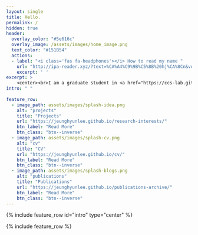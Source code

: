 ```yaml
--- 
layout: single
title: Hello. 
permalink: /
hidden: true
header:
  overlay_color: "#5e616c"
  overlay_image: /assets/images/home_image.png
  text_color: "#151B54"
  actions:
  - label: "<i class='fas fa-headphones'></i> How to read my name "
    url: "http://ipa-reader.xyz/?text=%CA%A4%C9%9B%C5%8B%20hj%CA%8Cn&voice=Nicole"
    excerpt: ' '
excerpt: >
    <center><br>I am a graduate student in <a href="https://ccs-lab.github.io/" style="color: black">Computatinal Clinical Science Lab</a> in <a href="https://en.snu.ac.kr/index.html" style="color: black">Seoul National University</a>. I study computational psychiatry and decision neuroscience. My research investigates how people make maladaptive decisions under stress. To this end, I aim to bridge clinical science with neuroscience and data science. <br /></center>     
intro: " "
  
feature_row:
  - image_path: assets/images/splash-idea.png
    alt: "projects"
    title: "Projects"
    url: "https://jeunghyunlee.github.io/research-interests/"
    btn_label: "Read More"
    btn_class: "btn--inverse"
  - image_path: assets/images/splash-cv.png
    alt: "cv"
    title: "CV"
    url: "https://jeunghyunlee.github.io/cv/"
    btn_label: "Read More"
    btn_class: "btn--inverse"
  - image_path: assets/images/splash-blogs.png
    alt: "publications"
    title: "Publications"
    url: "https://jeunghyunlee.github.io/publications-archive/"
    btn_label: "Read More"
    btn_class: "btn--inverse"
---
```


{% include feature_row id="intro" type="center" %}

{% include feature_row %}


